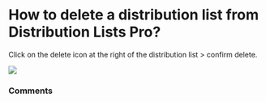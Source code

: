 # How to delete a distribution list from Distribution Lists Pro?

<p class="no-margin">Click on the delete icon at the right of the distribution list &gt; confirm delete.</p>
<p class="no-margin"></p>
<div class="intercom-container"><img src="/assets/img/teams-pro/image_175.png"></div>

### Comments
<Comments />
